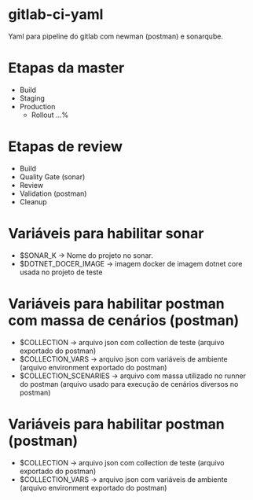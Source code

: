# gitlab-ci-yaml

Yaml para pipeline do gitlab com newman (postman) e sonarqube.

# Etapas da master

- Build
- Staging
- Production
  - Rollout ...%

# Etapas de review

- Build
- Quality Gate (sonar)
- Review
- Validation (postman)
- Cleanup

# Variáveis para habilitar sonar

- $SONAR_K -> Nome do projeto no sonar.
- $DOTNET_DOCER_IMAGE -> imagem docker de imagem dotnet core usada no projeto de teste

# Variáveis para habilitar postman com massa de cenários (postman)

- $COLLECTION -> arquivo json com collection de teste (arquivo exportado do postman)
- $COLLECTION_VARS -> arquivo json com variáveis de ambiente (arquivo environment exportado do postman) 
- $COLLECTION_SCENARIES -> arquivo com massa utilizado no runner do postman (arquivo usado para execução de cenários diversos no postman)

# Variáveis para habilitar postman (postman)

- $COLLECTION -> arquivo json com collection de teste (arquivo exportado do postman)
- $COLLECTION_VARS -> arquivo json com variáveis de ambiente (arquivo environment exportado do postman) 
